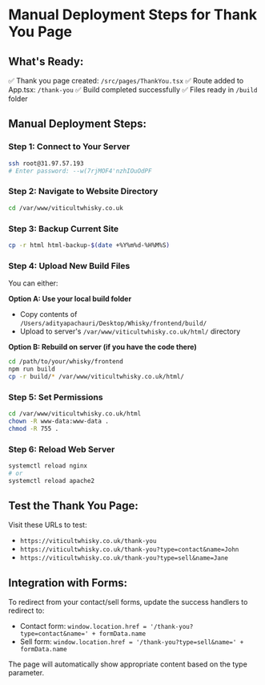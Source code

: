 # Manual Deployment Steps for Thank You Page

## What's Ready:
✅ Thank you page created: `/src/pages/ThankYou.tsx`
✅ Route added to App.tsx: `/thank-you`
✅ Build completed successfully
✅ Files ready in `/build` folder

## Manual Deployment Steps:

### Step 1: Connect to Your Server
```bash
ssh root@31.97.57.193
# Enter password: --w(7rjMOF4'nzhIOuOdPF
```

### Step 2: Navigate to Website Directory
```bash
cd /var/www/viticultwhisky.co.uk
```

### Step 3: Backup Current Site
```bash
cp -r html html-backup-$(date +%Y%m%d-%H%M%S)
```

### Step 4: Upload New Build Files
You can either:

**Option A: Use your local build folder**
- Copy contents of `/Users/adityapachauri/Desktop/Whisky/frontend/build/` 
- Upload to server's `/var/www/viticultwhisky.co.uk/html/` directory

**Option B: Rebuild on server (if you have the code there)**
```bash
cd /path/to/your/whisky/frontend
npm run build
cp -r build/* /var/www/viticultwhisky.co.uk/html/
```

### Step 5: Set Permissions
```bash
cd /var/www/viticultwhisky.co.uk/html
chown -R www-data:www-data .
chmod -R 755 .
```

### Step 6: Reload Web Server
```bash
systemctl reload nginx
# or
systemctl reload apache2
```

## Test the Thank You Page:

Visit these URLs to test:
- `https://viticultwhisky.co.uk/thank-you`
- `https://viticultwhisky.co.uk/thank-you?type=contact&name=John`
- `https://viticultwhisky.co.uk/thank-you?type=sell&name=Jane`

## Integration with Forms:

To redirect from your contact/sell forms, update the success handlers to redirect to:
- Contact form: `window.location.href = '/thank-you?type=contact&name=' + formData.name`
- Sell form: `window.location.href = '/thank-you?type=sell&name=' + formData.name`

The page will automatically show appropriate content based on the type parameter.